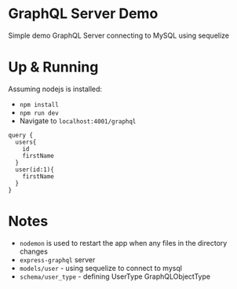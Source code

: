 GraphQL Server Demo
===================
Simple demo GraphQL Server connecting to MySQL using sequelize

Up & Running
============
Assuming nodejs is installed:
* `npm install`
* `npm run dev`
* Navigate to `localhost:4001/graphql`

```
query {
  users{
    id
    firstName
  }
  user(id:1){
    firstName
  }
}

```

Notes
========
* `nodemon` is used to restart the app when any files in the directory changes
* `express-graphql` server
* `models/user` - using sequelize to connect to mysql
* `schema/user_type` - defining UserType GraphQLObjectType
